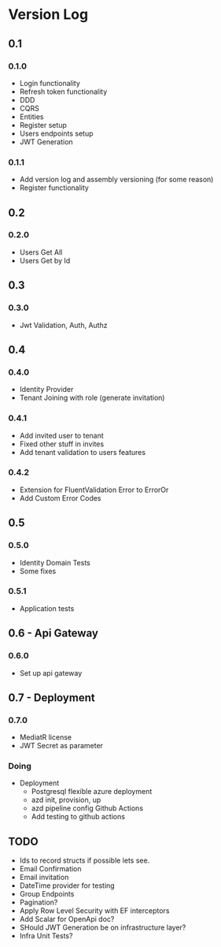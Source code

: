 # Version Log

## 0.1

### 0.1.0
- Login functionality
- Refresh token functionality
- DDD
- CQRS
- Entities
- Register setup
- Users endpoints setup
- JWT Generation

### 0.1.1

- Add version log and assembly versioning (for some reason)
- Register functionality

## 0.2

### 0.2.0

- Users Get All
- Users Get by Id

## 0.3

### 0.3.0

- Jwt Validation, Auth, Authz

## 0.4

### 0.4.0

- Identity Provider
- Tenant Joining with role (generate invitation)

### 0.4.1

- Add invited user to tenant
- Fixed other stuff in invites
- Add tenant validation to users features

### 0.4.2

- Extension for FluentValidation Error to ErrorOr
- Add Custom Error Codes

## 0.5

### 0.5.0

- Identity Domain Tests
- Some fixes

### 0.5.1

- Application tests

## 0.6 - Api Gateway

### 0.6.0

- Set up api gateway

## 0.7 - Deployment

### 0.7.0

- MediatR license
- JWT Secret as parameter

### Doing

- Deployment
    - Postgresql flexible azure deployment
    - azd init, provision, up
    - azd pipeline config Github Actions
    - Add testing to github actions

## TODO

- Ids to record structs if possible lets see.
- Email Confirmation
- Email invitation
- DateTime provider for testing
- Group Endpoints
- Pagination?
- Apply Row Level Security with EF interceptors
- Add Scalar for OpenApi doc?
- SHould JWT Generation be on infrastructure layer?
- Infra Unit Tests?